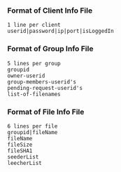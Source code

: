 
### Format of Client Info File
```
1 line per client
userid|password|ip|port|isLoggedIn
```

### Format of Group Info File
```
5 lines per group
groupid
owner-userid
group-members-userid's
pending-request-userid's
list-of-filenames
```

### Format of File Info File
```
6 lines per file
groupid|fileName
fileName
fileSize
fileSHA1
seederList
leecherList

```
